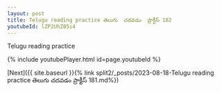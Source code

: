 ```yaml
---
layout: post
title: Telugu reading practice తెలుగు  చదవడం  ప్రాక్టీస్ 182
youtubeId: lZP2UhZ05i4
---
```

 
 
Telugu reading practice
 
 
 
 
 


{% include youtubePlayer.html id=page.youtubeId %}
 
[Next]({{ site.baseurl }}{% link  split2/_posts/2023-08-18-Telugu reading practice తెలుగు  చదవడం  ప్రాక్టీస్ 181.md%})
 
